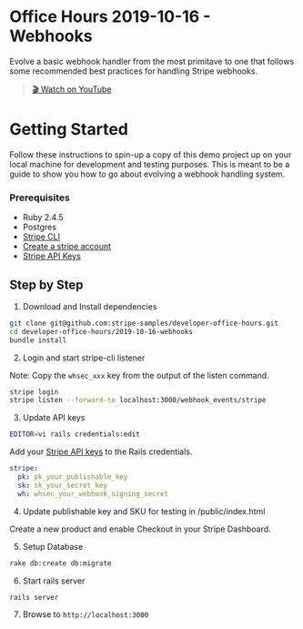 # Office Hours 2019-10-16 - Webhooks

Evolve a basic webhook handler from the most primitave to one that follows some
recommended best practices for handling Stripe webhooks.

> [🎬 Watch on YouTube](https://www.youtube.com/watch?v=oYSLhriIZaA&feature=youtu.be)

# Getting Started

Follow these instructions to spin-up a copy of this demo project up on your
local machine for development and testing purposes. This is meant to be a guide
to show you how to go about evolving a webhook handling system.

### Prerequisites
* Ruby 2.4.5
* Postgres
* [Stripe CLI](https://github.com/stripe/stripe-cli/)
* [Create a stripe account](https://dashboard.stripe.com/register)
* [Stripe API Keys](https://stripe.com/docs/keys)

## Step by Step

1. Download and Install dependencies

```sh
git clone git@github.com:stripe-samples/developer-office-hours.git
cd developer-office-hours/2019-10-16-webhooks
bundle install
```

2. Login and start stripe-cli listener

Note: Copy the `whsec_xxx` key from the output of the listen command.

```sh
stripe login
stripe listen --forward-to localhost:3000/webhook_events/stripe
```

3. Update API keys

```sh
EDITOR=vi rails credentials:edit
```

Add your [Stripe API keys](https://dashboard.stripe.com/test/apikeys) to the
Rails credentials.

```yml
stripe:
  pk: pk_your_publishable_key
  sk: sk_your_secret_key
  wh: whsec_your_webhook_signing_secret
```

4. Update publishable key and SKU for testing in /public/index.html

Create a new product and enable Checkout in your Stripe Dashboard.

5. Setup Database

```sh
rake db:create db:migrate
```

6. Start rails server

```sh
rails server
```

7. Browse to `http://localhost:3000`
